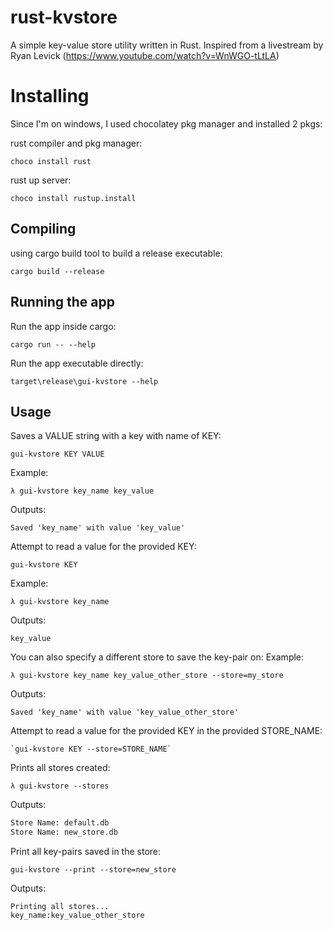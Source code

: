 # rust-kvstore
A simple key-value store utility written in Rust.
Inspired from a livestream by Ryan Levick (https://www.youtube.com/watch?v=WnWGO-tLtLA)

# Installing
Since I'm on windows, I used chocolatey pkg manager and installed 2 pkgs:

rust compiler and pkg manager:
```
choco install rust
```

rust up server:
```
choco install rustup.install
```

## Compiling

using cargo build tool to build a release executable:
```
cargo build --release
```

## Running the app

Run the app inside cargo:
```
cargo run -- --help
```

Run the app executable directly:
```
target\release\gui-kvstore --help
```

## Usage

Saves a VALUE string with a key with name of KEY:  
```
gui-kvstore KEY VALUE
```
Example:
```
λ gui-kvstore key_name key_value
```
Outputs:  

```
Saved 'key_name' with value 'key_value'
```

Attempt to read a value for the provided KEY:
```
gui-kvstore KEY
```

Example:
```
λ gui-kvstore key_name
```

Outputs:  
```
key_value
```

You can also specify a different store to save the key-pair on:
Example:
```
λ gui-kvstore key_name key_value_other_store --store=my_store
```
Outputs:  
```
Saved 'key_name' with value 'key_value_other_store'
```

Attempt to read a value for the provided KEY in the provided STORE_NAME:  
```
`gui-kvstore KEY --store=STORE_NAME`
```

Prints all stores created: 
```
λ gui-kvstore --stores
```
Outputs:  
```bash
Store Name: default.db 
Store Name: new_store.db
```

Print all key-pairs saved in the store:
```
gui-kvstore --print --store=new_store
```

Outputs:
```
Printing all stores...
key_name:key_value_other_store
```